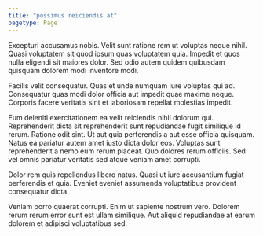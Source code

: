 ```yaml
---
title: "possimus reiciendis at"
pagetype: Page
---
```

Excepturi accusamus nobis. Velit sunt ratione rem ut voluptas neque nihil. Quasi voluptatem sit quod ipsum quas voluptatem quia. Impedit et quos nulla eligendi sit maiores dolor. Sed odio autem quidem quibusdam quisquam dolorem modi inventore modi.

Facilis velit consequatur. Quas et unde numquam iure voluptas qui ad. Consequatur quas modi dolor officia aut impedit quae maxime neque. Corporis facere veritatis sint et laboriosam repellat molestias impedit.

Eum deleniti exercitationem ea velit reiciendis nihil dolorum qui. Reprehenderit dicta sit reprehenderit sunt repudiandae fugit similique id rerum. Ratione odit sint. Ut aut quia perferendis a aut esse officia quisquam.
Natus ea pariatur autem amet iusto dicta dolor eos. Voluptas sunt reprehenderit a nemo eum rerum placeat. Quo dolores rerum officiis. Sed vel omnis pariatur veritatis sed atque veniam amet corrupti.

Dolor rem quis repellendus libero natus. Quasi ut iure accusantium fugiat perferendis et quia. Eveniet eveniet assumenda voluptatibus provident consequatur dicta.

Veniam porro quaerat corrupti. Enim ut sapiente nostrum vero. Dolorem rerum rerum error sunt est ullam similique. Aut aliquid repudiandae at earum dolorem et adipisci voluptatibus sed.
